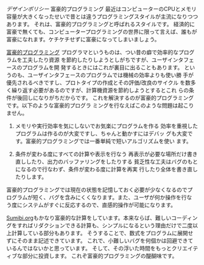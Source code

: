 *デザインポリシー* 富豪的プログラミング
最近はコンピューターのCPUとメモリ容量が大きくなったせいで昔とは違うプログラミングスタイルが主流になりつつあります。
それは、富豪的プログラミングと呼ばれるスタイルです。
経済的に富豪で無くても、コンピュータープログラミングの世界に限って言えば、誰もが富豪になれます。ケチケチせずに富豪になってしまいましょう。

 [富豪的プログラミング](http://pitecan.com/articles/Bit/Fugo/fugo.html)
 プログラマというものは、つい昔の癖で効率的なプログラムを工夫したり資源
 を節約したりしようとしがちですが、ユーザインタフェースのプログラムを開
 発するときにはこれが裏目に出ることもあります。
 というのも、ユーザインタフェースのプログラムでは機械の効率よりも使い勝
 手が優先されるべきですし、プロトタイプの作成とその評価/改良のサイクル
 を数多く繰り返す必要があるのですが、計算機資源を節約しようとするとこれ
 らの条件が後回しになりがちだからです。
 これを解決するのが富豪的プログラミングです。以下のような富豪的プログラ
 ミングを行なえばこのような問題は起こりません。
 
 1. メモリや実行効率を気にしないでお気楽にプログラムを作る
 効率を重視したプログラムは作るのが大変ですし、ちゃんと動かすにはデバッ
 グも大変です。富豪的プログラミングでは一番単純で短いアルゴリズムを使い
 ます。
 
 2. 条件が変わる度にすべての計算や表示を行なう
 再表示が必要な場所だけ書き直ししたり、出力のバッファリングをしたりする
 貧乏性な工夫はバグのもとになるので行なわず、条件が変わる度に計算を再実
 行したり全体を書き直したりします。
 
 富豪的プログラミングでは現在の状態を記憶しておく必要が少なくなるのでプ
 ログラムが短く、バグを含みにくくなります。また、ユーザが何か操作を行な
 う度にシステムがすぐに反応するので、直感的操作が可能になります。

[Sumibi.org](http://www.sumibi.org/)もかなり富豪的な計算をしています。本来ならば、難しいコーディングをすればリダクションできる計算も、シンプルになるという理由だけで二度以上計算している部分もあります。
そうすることで、数式をプログラムに展開せずにそのまま記述できています。
これで、小難しいバグを何個かは回避できているんではないかと思っています。
そして、その浮いた時間をもっとクリエイティブな部分に投資します。
これぞ富豪的プログラミングの醍醐味です。

